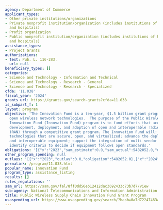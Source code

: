 ```yaml
---
agency: Department of Commerce
applicant_types:
- Other private institutions/organizations
- Private nonprofit institution/organization (includes institutions of higher education
  and hospitals)
- Profit organization
- Public nonprofit institution/organization (includes institutions of higher education
  and hospitals)
assistance_types:
- Project Grants
authorizations:
- text: Pub. L. 116-283.
  url: null
beneficiary_types: []
categories:
- Science and Technology - Information and Technical
- Science and Technology - Research - General
- Science and Technology - Research - Specialized
cfda: '11.038'
fiscal_year: '2024'
grants_url: https://grants.gov/search-grants?cfda=11.038
is_subpart_f: 1
layout: program
objective: 'The Innovation Fund is a ten-year, $1.5 billion grant program, advancing
  open wireless network technologies.  The purpose of the Public Wireless Supply Chain
  Innovation Fund (Innovation Fund) program is to fund efforts that accelerate the
  development, deployment, and adoption of open and interoperable radio access networks
  (RAN) through a competitive grant program. The Innovation Fund will: Promote 5G+
  technologies that are secure, open, and virtualized; advance the deployment of open
  and interoperable equipment; support the integration of multi-vendor networks and
  identify criteria to decide if equipment follows open standards.'
obligations: '[{"x":"2023","sam_estimate":0.0,"sam_actual":5482052.0,"usa_spending_actual":5482052.0},{"x":"2024","sam_estimate":0.0,"sam_actual":134961165.87,"usa_spending_actual":134961165.87},{"x":"2025","sam_estimate":0.0,"sam_actual":420000000.0,"usa_spending_actual":273054721.47}]'
other_program_spending: null
outlays: '[{"x":"2023","outlay":0.0,"obligation":5482052.0},{"x":"2024","outlay":0.0,"obligation":134961165.87},{"x":"2025","outlay":0.0,"obligation":273054721.47}]'
permalink: /program/11.038.html
popular_name: Innovation Fund
program_type: assistance_listing
results: []
rules_regulations: ''
sam_url: https://sam.gov/fal/8ff0dd56eb12412dac3692433c73b7d7/view
sub-agency: National Telecommunications and Information Administration
title: Public Wireless Supply Chain Innovation Fund Grant Program
usaspending_url: https://www.usaspending.gov/search/?hash=0a7d72247463a227144f18ddee14598d
---
```

